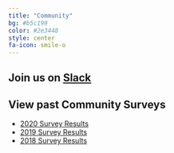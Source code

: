 ```yaml
---
title: "Community"
bg: #b5c199
color: #2e3448
style: center
fa-icon: smile-o
---
```


## Join us on [Slack](https://join.slack.com/t/hpcusersupporttools/shared_invite/zt-izzppzj7-KimN1u9oLCGaYE1TN1eeDg)

## View past Community Surveys

- [2020 Survey Results](https://docs.google.com/forms/d/e/1FAIpQLSd9iDpEQ9_5f6jSpYymSA38ZrJ8WIeCWP2pa-uCFW4i-J5ugQ/viewanalytics)
- [2019 Survey Results](https://docs.google.com/forms/d/e/1FAIpQLSctueSCRD3ADd_hPGBfMAukoearU93quLyGMxNJ7YJvX-7kag/viewanalytics)
- [2018 Survey Results](https://docs.google.com/forms/d/e/1FAIpQLSff0iFR5cCPKlCBDGWs48n0GFcGx0Cb81shh-N6Iljuy5ZOLw/viewanalytics)